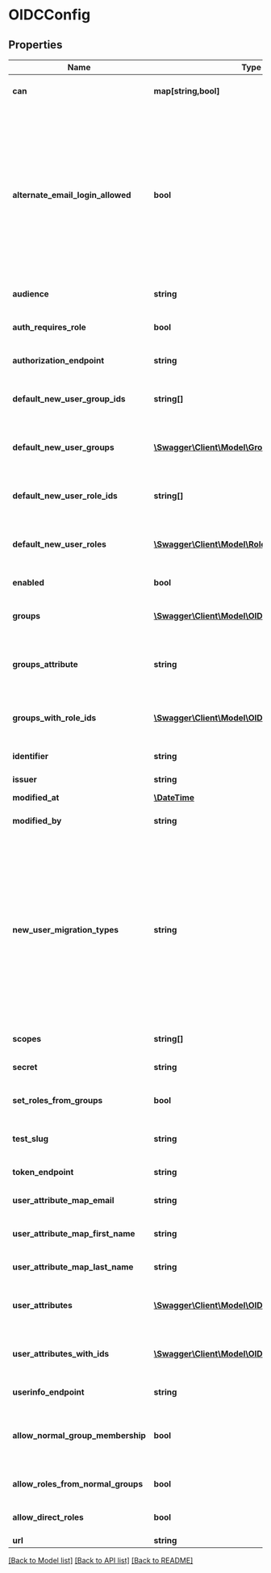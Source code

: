 # OIDCConfig

## Properties
Name | Type | Description | Notes
------------ | ------------- | ------------- | -------------
**can** | **map[string,bool]** | Operations the current user is able to perform on this object | [optional] 
**alternate_email_login_allowed** | **bool** | Allow alternate email-based login via &#39;/login/email&#39; for admins and for specified users with the &#39;login_special_email&#39; permission. This option is useful as a fallback during ldap setup, if ldap config problems occur later, or if you need to support some users who are not in your ldap directory. Looker email/password logins are always disabled for regular users when ldap is enabled. | [optional] 
**audience** | **string** | OpenID Provider Audience | [optional] 
**auth_requires_role** | **bool** | Users will not be allowed to login at all unless a role for them is found in OIDC if set to true | [optional] 
**authorization_endpoint** | **string** | OpenID Provider Authorization Url | [optional] 
**default_new_user_group_ids** | **string[]** | (Write-Only) Array of ids of groups that will be applied to new users the first time they login via OIDC | [optional] 
**default_new_user_groups** | [**\Swagger\Client\Model\Group[]**](Group.md) | (Read-only) Groups that will be applied to new users the first time they login via OIDC | [optional] 
**default_new_user_role_ids** | **string[]** | (Write-Only) Array of ids of roles that will be applied to new users the first time they login via OIDC | [optional] 
**default_new_user_roles** | [**\Swagger\Client\Model\Role[]**](Role.md) | (Read-only) Roles that will be applied to new users the first time they login via OIDC | [optional] 
**enabled** | **bool** | Enable/Disable OIDC authentication for the server | [optional] 
**groups** | [**\Swagger\Client\Model\OIDCGroupRead[]**](OIDCGroupRead.md) | (Read-only) Array of mappings between OIDC Groups and Looker Roles | [optional] 
**groups_attribute** | **string** | Name of user record attributes used to indicate groups. Used when &#39;groups_finder_type&#39; is set to &#39;grouped_attribute_values&#39; | [optional] 
**groups_with_role_ids** | [**\Swagger\Client\Model\OIDCGroupWrite[]**](OIDCGroupWrite.md) | (Read/Write) Array of mappings between OIDC Groups and arrays of Looker Role ids | [optional] 
**identifier** | **string** | Relying Party Identifier (provided by OpenID Provider) | [optional] 
**issuer** | **string** | OpenID Provider Issuer | [optional] 
**modified_at** | [**\DateTime**](\DateTime.md) | When this config was last modified | [optional] 
**modified_by** | **string** | User id of user who last modified this config | [optional] 
**new_user_migration_types** | **string** | Merge first-time oidc login to existing user account by email addresses. When a user logs in for the first time via oidc this option will connect this user into their existing account by finding the account with a matching email address by testing the given types of credentials for existing users. Otherwise a new user account will be created for the user. This list (if provided) must be a comma separated list of string like &#39;email,ldap,google&#39; | [optional] 
**scopes** | **string[]** | Array of scopes to request. | [optional] 
**secret** | **string** | (Write-Only) Relying Party Secret (provided by OpenID Provider) | [optional] 
**set_roles_from_groups** | **bool** | Set user roles in Looker based on groups from OIDC | [optional] 
**test_slug** | **string** | Slug to identify configurations that are created in order to run a OIDC config test | [optional] 
**token_endpoint** | **string** | OpenID Provider Token Url | [optional] 
**user_attribute_map_email** | **string** | Name of user record attributes used to indicate email address field | [optional] 
**user_attribute_map_first_name** | **string** | Name of user record attributes used to indicate first name | [optional] 
**user_attribute_map_last_name** | **string** | Name of user record attributes used to indicate last name | [optional] 
**user_attributes** | [**\Swagger\Client\Model\OIDCUserAttributeRead[]**](OIDCUserAttributeRead.md) | (Read-only) Array of mappings between OIDC User Attributes and Looker User Attributes | [optional] 
**user_attributes_with_ids** | [**\Swagger\Client\Model\OIDCUserAttributeWrite[]**](OIDCUserAttributeWrite.md) | (Read/Write) Array of mappings between OIDC User Attributes and arrays of Looker User Attribute ids | [optional] 
**userinfo_endpoint** | **string** | OpenID Provider User Information Url | [optional] 
**allow_normal_group_membership** | **bool** | Allow OIDC auth&#39;d users to be members of non-reflected Looker groups. If &#39;false&#39;, user will be removed from non-reflected groups on login. | [optional] 
**allow_roles_from_normal_groups** | **bool** | OIDC auth&#39;d users will inherit roles from non-reflected Looker groups. | [optional] 
**allow_direct_roles** | **bool** | Allows roles to be directly assigned to OIDC auth&#39;d users. | [optional] 
**url** | **string** | Link to get this item | [optional] 

[[Back to Model list]](../README.md#documentation-for-models) [[Back to API list]](../README.md#documentation-for-api-endpoints) [[Back to README]](../README.md)


